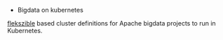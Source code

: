 * Bigdata on kubernetes

[flekszible](https://github.com/elek/flekszible) based cluster definitions for Apache bigdata projects to run in Kubernetes.

